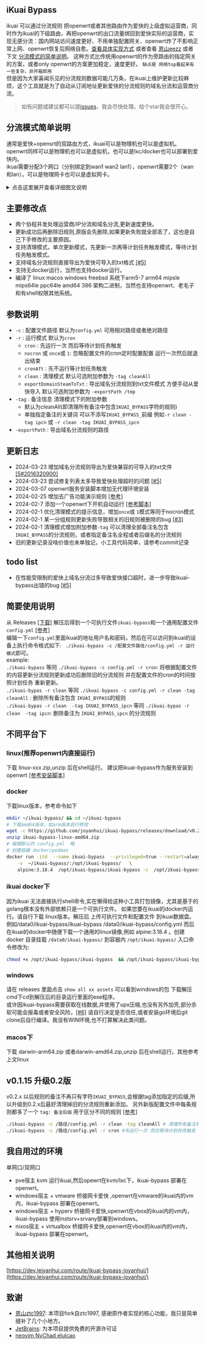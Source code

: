 ## iKuai Bypass
ikuai 可以通过分流规则 把openwrt或者其他路由作为爱快的上级虚拟运营商，同时作为ikuai的下级路由，再把openwrt的出口流量绑回到爱快实际的运营商，实现无感分流：国内网站访问速度更好、不用单独配置网关、openwrt炸了不影响正常上网、openwrt恢复后网络自愈。[查看具体实现方式](https://dev.leiyanhui.com/route/ikuai-bypass-joyanhui/) 或者查看  [恩山eezz](https://www.right.com.cn/forum/thread-8252571-1-1.html) 或者下文 [分流模式的简单说明](https://github.com/joyanhui/ikuai-bypass?tab=readme-ov-file#%E5%88%86%E6%B5%81%E6%A8%A1%E5%BC%8F%E7%AE%80%E5%8D%95%E8%AF%B4%E6%98%8E)。
这种方式比传统用openwrt的作为旁路由的指定网关的方案，或者only openwrt的方案更加稳定，速度更好。 `缺点是 网络top看起来有一些复杂，非开箱即用`    
但是因为大家喜闻乐见的分流规则数据可能几万条，在ikuai上维护更新比较麻烦，这个工具就是为了自动从订阅地址更新爱快的分流规则的域名分流和运营商分流。  
> 如有问题或建议都可以提[issues](https://github.com/joyanhui/ikuai-bypass/issues)，我会尽快处理。给个star我会很开心。
## 分流模式简单说明
通常是爱快+opensrt的双路由方式，ikuai可以是物理机也可以是虚拟机。openwrt同样可以是物理机也可以是虚拟机，也可以是lxc/docker也可以部署到爱快内。   
ikuai需要分配3个网口（分别绑定到wan1 wan2 lan1），openwrt需要2个（wan和lan）。可以是物理网卡也可以是虚拟网卡。  
<details>
<summary>点击这里展开查看详细图文说明</summary>
<img src="assets/img.png"  alt="图文说明">
</details>

## 主要修改点
- 两个协程并发处理运营商/IP分流和域名分流,更新速度更快。  
- 更新成功后再删除旧规则,原版会先删除,如果更新失败就全部丢了，这也是自己下手修改的主要原因。  
- 支持清理模式，单次更新模式，先更新一次再等计划任务触发模式，等待计划任务触发模式。
- 支持域名分流规则直接导出为爱快可导入的txt格式 [[#5]](https://github.com/joyanhui/ikuai-bypass/issues/5) 
- 支持无docker运行，当然也支持docker运行。    
- 编译了 linux  macos windows freebsd 系统下arm5-7 arm64  mipsle mips64le ppc64le amd64 386 架构二进制，当然也支持openwrt、老毛子和有shell权限其他系统。   


## 参数说明
- `-c` : 配置文件路径  默认为`config.yml` 可用相对路径或者绝对路径
- `-r` : 运行模式 默认为`cron`
    - `cron` : 先运行一次 而后等待计划任务触发
    - `nocron` 或 `once`或 `1`: 忽略配置文件的cron定时配置配置 运行一次然后就退出结束
    - `cronAft` : 先不运行等计划任务触发
    - `clean` : 清理模式 默认可选附加参数为 `-tag cleanAll`
    - `exportDomainSteamToTxt` : 导出域名分流规则到txt文件模式  方便手动从爱快导入 默认可选附加参数为 `-exportPath /tmp`
- `-tag` : 备注信息 清理模式下的附加参数 
    - 默认为cleanAll(即清理所有备注中包含`IKUAI_BYPASS`字符的规则) 
    - 单独指定备注的关键词 可以不添写`IKUAI_BYPASS_`前缀 例如`-r clean -tag ipcn` 或 `-r clean -tag IKUAI_BYPASS_ipcn`
- `-exportPath` : 导出域名分流规则的路径
## 更新日志
- 2024-03-23 增加域名分流规则导出为爱快兼容的可导入的txt文件 [[5#2016320900]](https://github.com/joyanhui/ikuai-bypass/issues/5#issuecomment-2016320900)
- 2024-03-23 尝试修复列表太多导致爱快处理超时的问题 [[#5]](https://github.com/joyanhui/ikuai-bypass/issues/5)
- 2024-03-07 openwrt服务安装脚本增加无代理环境安装
- 2024-02-25 增加去广告功能演示规则  [[参考]](https://github.com/joyanhui/ikuai-bypass/blob/main/config_example.yml)
- 2024-02-7 添加一个openwrt下开机自动运行 [[参考脚本]](https://github.com/joyanhui/ikuai-bypass/blob/main/script-example/AddOpenwrtService.sh)
- 2024-02-1 优化清理模式的提示信息，增加`once`或 `1`模式等同于nocron模式
- 2024-02-1 某一分组规则更新失败导致相关的旧规则被删除的bug  [[#3]](https://github.com/joyanhui/ikuai-bypass/issues/3)   
- 2024-02-1 清理模式增加附加参数`-tag` 可以清理全部备注名包含`IKUAI_BYPASS`的分流规则，或者指定备注名全程或者后缀名的分流规则   
- 旧的更新记录没啥价值也未单独记，小工具代码简单，请参考commit记录
## todo list
- 在性能受限制的爱快上域名分流过多导致爱快接口超时，进一步导致ikuai-bypass出错的bug [[#5]](https://github.com/joyanhui/ikuai-bypass/issues/5)
## 简要使用说明
从 Releases [[下载]](https://github.com/joyanhui/ikuai-bypass/releases)  解压后得到一个可执行文件`ikuai-bypass`和一个通用配置文件 `config.yml` [[参考]](https://github.com/joyanhui/ikuai-bypass/blob/main/config_example.yml)      
编辑一下`config.yml`里面ikuai的地址用户名和密码，然后在可以访问到ikuai的设备上执行命令格式如下: ` ./ikuai-bypass -c /配置文件路径/config.yml -r 运行模式`即可。      
example:     
`./ikuai-bypass` 等同 `./ikuai-bypass -c config.yml -r cron`: 将根据配置文件的内容更新分流规则更新成功后删除旧的分流规则 并在配置文件的cron的时间按照计划任务 重新更新。    
`./ikuai-bypas -r clean` 等同 `./ikuai-bypass -c config.yml -r clean -tag  cleanAll` :   删除所有备注包含 `IKUAI_BYPASS`的规则   
`./ikuai-bypas -r clean  -tag IKUAI_BYPASS_ipcn` 等同 `./ikuai-bypas -r clean  -tag ipcn`:  删除备注为 `IKUAI_BYPASS_ipcn` 的分流规则   

## 不同平台下
### linux(推荐openwrt内直接运行)
下载 linux-xxx.zip,unzip 后在shell运行。 建议把ikuai-bypass作为服务安装到openwrt [[参考安装脚本]](https://github.com/joyanhui/ikuai-bypass/blob/main/script-example/AddOpenwrtService.sh) 
### docker
下载linux版本，参考命令如下
```sh
mkdir ~/ikuai-bypass/ && cd ~/ikuai-bypass
# 下载amd64版本，如arm版本自行修改
wget -c https://github.com/joyanhui/ikuai-bypass/releases/download/v0.2.2/ikuai-bypass-linux-amd64.zip
unzip ikuai-bypass-linux-amd64.zip
# 编辑默认的 config.yml  略
# 创建容器 docker/podman
docker run -itd  --name ikuai-bypass  --privileged=true --restart=always   \
    -v  ~/ikuai-bypass/:/opt/ikuai-bypass/   \
    alpine:3.18.4  /opt/ikuai-bypass/ikuai-bypass -c  /opt/ikuai-bypass/config.yml -r cron
```
### ikuai docker下
因为ikuai 无法直接执行shell命令,实在懒得给这种小工具打包镜像，尤其是基于的golang根本没有外部依赖只是一个可执行文件。
如果您要在ikuai的docker内运行。请自行下载 linux版本。解压后 上传可执行文件和配置文件 到ikuai数据盘。例如/data0/ikuai-bypass/ikuai-bypass  /data0/ikuai-bypass/config.yml
而后在ikuai的docker中随便下载一个通用的linux镜像,例如 alpine:3.18.4 。创建docker 目录挂载 `/data0/ikuai-bypass/` 到容器内 `/opt/ikuai-bypass/`
入口命令修改为:
```sh
chmod +x /opt/ikuai-bypass/ikuai-bypass  && /opt/ikuai-bypass/ikuai-bypass -r cron -c  /opt/ikuai-bypass/config.yml
```
###  windows
请在 releases 里面点击 `show all xx assets` 可以看到windows的包 下载解压cmd下cd到解压后的目录运行里面的exe程序。    
或许因ikuai-bypass需要获取在线数据,并使用了upx压缩,也没有另外加壳,部分杀软可能会报毒或者安全风险，[[#6]](https://github.com/joyanhui/ikuai-bypass/issues/6) 请自行决定是否信任,或者安装go环境后git clone后自行编译。我没有WIN环境,也不打算解决此类问题。
### macos下
下载 darwin-arm64.zip 或者darwin-amd64.zip,unzip 后在shell运行。其他参考上文linux
## v0.1.15 升级0.2版
v0.2.x 以后规则的备注不再只有字符`IKUAI_BYPASS`,会根据tag添加指定的后缀,所以升级到0.2.x后最好清理掉旧的分流规则重新添加。
另外新版配置文件中每条规则都多了一个 `tag: 备注后缀` 用于区分不同的规则 [[参考]](https://github.com/joyanhui/ikuai-bypass/blob/main/config_example.yml)
```sh
./ikuai-bypass -c /路径/config.yml -r clean -tag cleanAll # 清理所有备注名包含`IKUAI_BYPASS`的分流规则
./ikuai-bypass -c /路径/config.yml -r cron #先运行一次 而后等待计划任务触发 
```
## 我自用过的环境
单网口/双网口
- pve宿主 kvm 运行ikuai,然后opewrt在kvm/lxc下，ikuai-bypass 部署在openwrt。
- windows宿主 + vmware 桥接网卡爱快 ,openwrt在vmware的ikuai内的vm内，ikuai-bypass 部署在openwrt。
- windows宿主 + hyperv 桥接网卡爱快,openwrt在vbox的ikuai内的vm内，ikuai-bypass 使用instsrv+srvany部署到windows。 
- nixos宿主 + virtualbox 桥接网卡爱快,openwrt在vbox的ikuai内的vm内，ikuai-bypass 部署在openwrt。 

## 其他相关说明
[https://dev.leiyanhui.com/route/ikuai-bypass-joyanhui/](https://dev.leiyanhui.com/route/ikuai-bypass-joyanhui/)

## 致谢
- [恩山ztc1997](https://github.com/ztc1997/ikuai-bypass/): 本项目fork自ztc1997, 感谢原作者实现的核心功能，我只是简单缝补了几个小地方。
- [JetBrains](https://jb.gg/OpenSourceSupport): 为本项目提供免费的开源许可证
- [neovim](https://neovim.io/),[NvChad](https://github.com/NvChad/NvChad),[elulcao](https://github.com/elulcao/NvChad-custom)
